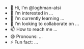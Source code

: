 - 👋 Hi, I’m @loghman-atsi
- 👀 I’m interested in ...
- 🌱 I’m currently learning ...
- 💞️ I’m looking to collaborate on ...
- 📫 How to reach me ...
- 😄 Pronouns: ...
- ⚡ Fun fact: ...

<!---
loghman-atsi/loghman-atsi is a ✨ special ✨ repository because its `README.md` (this file) appears on your GitHub profile.
You can click the Preview link to take a look at your changes.
--->

